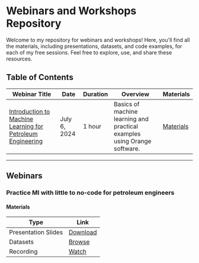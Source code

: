 # Webinars and Workshops Repository

Welcome to my repository for webinars and workshops! Here, you'll find all the materials, including presentations, datasets, and code examples, for each of my free sessions. Feel free to explore, use, and share these resources.

## Table of Contents

| Webinar Title                                        | Date         | Duration | Overview                                                               | Materials |
| ---------------------------------------------------- | ------------ | -------- | ---------------------------------------------------------------------- | --------- |
| [Introduction to Machine Learning for Petroleum Engineering](#introduction-to-machine-learning-for-petroleum-engineering) | July 6, 2024 | 1 hour   | Basics of machine learning and practical examples using Orange software. | [Materials](#introduction-to-machine-learning-for-petroleum-engineering-materials) |
---

## Webinars

### Practice Ml with little to no-code for petroleum engineers

#### Materials

| Type                | Link                                                                 |
| ------------------- | -------------------------------------------------------------------- |
| Presentation Slides | [Download](https://github.com/ahmed-abd-elgawwad/Webinrs-Workshops/blob/main/PowerPoint%20as%20pdf/RES%20Webinar.pdf) |             |
| Datasets            | [Browse]([webinars/ml_petroleum_engineering/datasets/](https://github.com/ahmed-abd-elgawwad/Webinrs-Workshops/tree/main/Data%20Used))              |
| Recording           | [Watch](https://www.youtube.com/live/y4JjWMSNBeU?si=SnPOZubOrgH_CRPI) |           |
